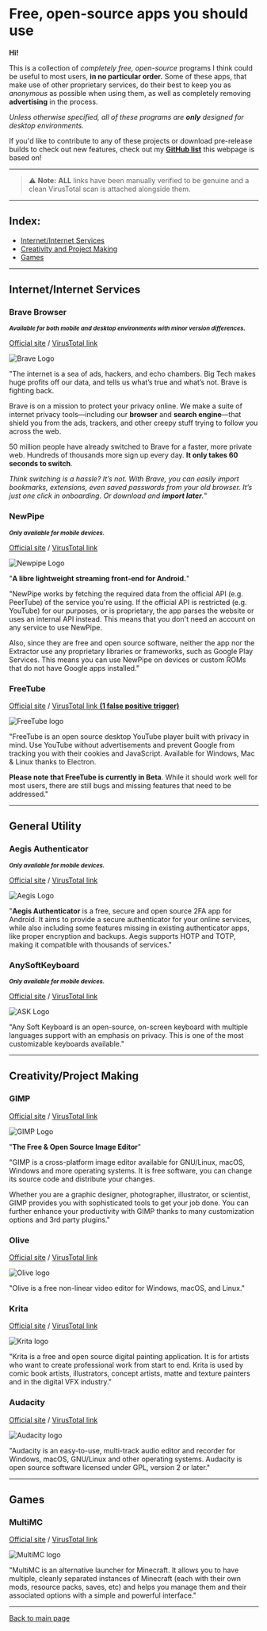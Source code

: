 # Free, open-source apps you should use

**Hi!**

This is a collection of *completely free, open-source* programs I think could be useful to most users, **in no particular order.** Some of these apps, that make use of other proprietary services, do their best to keep you as *anonymous* as possible when using them, as well as completely removing **advertising** in the process.

*Unless otherwise specified, all of these programs are **only** designed for desktop environments.*

If you'd like to contribute to any of these projects or download pre-release builds to check out new features, check out my **[GitHub list](https://github.com/stars/SniffDev/lists/foss-you-should-use)** this webpage is based on!

---
> ⚠ **Note:** **ALL** links have been manually verified to be genuine and a clean VirusTotal scan is attached alongside them.

---
## **Index:**
- [Internet/Internet Services](#internetinternet-services)
- [Creativity and Project Making](#creativityproject-making)
- [Games](#games)
  
---
## Internet/Internet Services

 ### Brave Browser

 <sub>***Available for both mobile and desktop environments with minor version differences.***</sub>

 [Official site](https://brave.com) / [VirusTotal link](https://www.virustotal.com/gui/url/9f119e082bdda57b4d98204db217fe50f001a5ee7e588a0f8cdd776d698865f5)

 ![Brave Logo](/assets/images/foss/bravelogo.png)
 
 "The internet is a sea of ads, hackers, and echo chambers. Big Tech makes huge profits off our data, and tells us what’s true and what’s not. Brave is fighting back.

 Brave is on a mission to protect your privacy online. We make a suite of internet privacy tools—including our **browser** and **search engine**—that shield you from the ads, trackers, and other creepy stuff trying to follow you across the web.

 50 million people have already switched to Brave for a faster, more private web. Hundreds of thousands more sign up every day. **It only takes 60 seconds to switch**.

 *Think switching is a hassle? It’s not. With Brave, you can easily import bookmarks, extensions, even saved passwords from your old browser. It’s just one click in onboarding. Or download and **import later**.*"


 ### NewPipe

 <sub>***Only available for mobile devices.***</sub>

 [Official site](https://newpipe.net) / [VirusTotal link](https://www.virustotal.com/gui/url/5c7d75da5ee1eb3357184a089a3ef490b43a6338dc88213b1f0d187bd0c68b5c)

 ![Newpipe Logo](/assets/images/foss/newpipelogo.png)

 "**A libre lightweight streaming front-end for Android.**"

 "NewPipe works by fetching the required data from the official API (e.g. PeerTube) of the service you're using. If the official API is restricted (e.g. YouTube) for our purposes, or is proprietary, the app parses the website or uses an internal API instead. This means that you don't need an account on any service to use NewPipe.

Also, since they are free and open source software, neither the app nor the Extractor use any proprietary libraries or frameworks, such as Google Play Services. This means you can use NewPipe on devices or custom ROMs that do not have Google apps installed."

 ### FreeTube

 [Official site](https://freetubeapp.io/) / [VirusTotal link **(1 false positive trigger)**](https://www.virustotal.com/gui/url/0dc3a35296948fd05eeff79e5519433de7d644a2c28dd29730c93b8e4071ea2a)

 ![FreeTube logo](/assets/images/foss/freetubelogo.png)

 "FreeTube is an open source desktop YouTube player built with privacy in mind. Use YouTube without advertisements and prevent Google from tracking you with their cookies and JavaScript. Available for Windows, Mac & Linux thanks to Electron.

**Please note that FreeTube is currently in Beta**. While it should work well for most users, there are still bugs and missing features that need to be addressed."

---
## General Utility

  ### Aegis Authenticator

  <sub>***Only available for mobile devices.***</sub>

  [Official site](https://getaegis.app/) / [VirusTotal link](https://www.virustotal.com/gui/url/8fd2f96ae8fe4cdf84f894c6706fe1f005894a5b2cda4dcba5cd4bf21059dab6)

  ![Aegis Logo](/assets/images/foss/aegislogo.png)

  "**Aegis Authenticator** is a free, secure and open source 2FA app for Android. It aims to provide a secure authenticator for your online services, while also including some features missing in existing authenticator apps, like proper encryption and backups. Aegis supports HOTP and TOTP, making it compatible with thousands of services."


 ### AnySoftKeyboard

 <sub>***Only available for mobile devices.***</sub>

 [Official site](https://anysoftkeyboard.github.io/) / [VirusTotal link](https://www.virustotal.com/gui/url/6921efabb6c40236c7600425436a1d3707216a364442eefbb69a76c7cbcd92b4)

 ![ASK Logo](/assets/images/foss/asklogo.png)

 "Any Soft Keyboard is an open-source, on-screen keyboard with multiple languages support with an emphasis on privacy.
This is one of the most customizable keyboards available."

---
## Creativity/Project Making

 ### GIMP

 [Official site](https://www.gimp.org) / [VirusTotal link](https://www.virustotal.com/gui/url/4b2e49b4ba52939fadc91328b0d9680272c3cccb80bf8b11fbfee05b7cccd227)

 ![GIMP Logo](/assets/images/foss/gimplogo.png)

 "**The Free & Open Source Image Editor**"

 "GIMP is a cross-platform image editor available for GNU/Linux, macOS, Windows and more operating systems. It is free software, you can change its source code and distribute your changes.

 Whether you are a graphic designer, photographer, illustrator, or scientist, GIMP provides you with sophisticated tools to get your job done. You can further enhance your productivity with GIMP thanks to many customization  options and 3rd party plugins."

 ### Olive

 [Official site](https://www.olivevideoeditor.org) / [VirusTotal link](https://www.virustotal.com/gui/url/07241ca945d52fad0d5c2c80143189e900162d0a0930b0c635f877a69e1f2476)

 ![Olive logo](/assets/images/foss/olivelogo.png)

 "Olive is a free non-linear video editor for Windows, macOS, and Linux."

  ### Krita

 [Official site](https://krita.org) / [VirusTotal link](https://www.virustotal.com/gui/url/eac6aaf5ae564bc704b568041d36ec94d1c088a85ae0aa5c2bca90c22e355c79)

 ![Krita logo](/assets/images/foss/kritalogo.png)

 "Krita is a free and open source digital painting application. It is for artists who want to create professional work from start to end. Krita is used by comic book artists, illustrators, concept artists, matte and texture painters and in the digital VFX industry."

  ### Audacity

 [Official site](https://www.audacityteam.org) / [VirusTotal link](https://www.virustotal.com/gui/url/d130cc2e9c59f88a59b06dd2543b5d4f9672cb59264b19a13a02b305731940c2)

 ![Audacity logo](/assets/images/foss/audacitylogo.png)

 "Audacity is an easy-to-use, multi-track audio editor and recorder for Windows, macOS, GNU/Linux and other operating systems. Audacity is open source software licensed under GPL, version 2 or later."

---
## Games

 ### MultiMC

 [Official site](https://multimc.org) / [VirusTotal link](https://www.virustotal.com/gui/url/681a32f759b4e34e947f37a7e3e61f630f8978c7dc9821dd5bb6044a8ab6128b)

 ![MultiMC logo](/assets/images/foss/multimclogo.png)

 "MultiMC is an alternative launcher for Minecraft. It allows you to have multiple, cleanly separated instances of Minecraft (each with their own mods, resource packs, saves, etc) and helps you manage them and their associated options with a simple and powerful interface."

---
 [Back to main page](/index.md)
